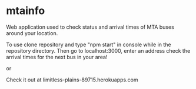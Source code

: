 # mtainfo

Web application used to check status and arrival times of MTA buses around your location.

To use clone repository and type "npm start" in console while in the repository directory. Then go to localhost:3000, enter an address check the arrival times for the next bus in your area!

or

Check it out at limitless-plains-89715.herokuapps.com
